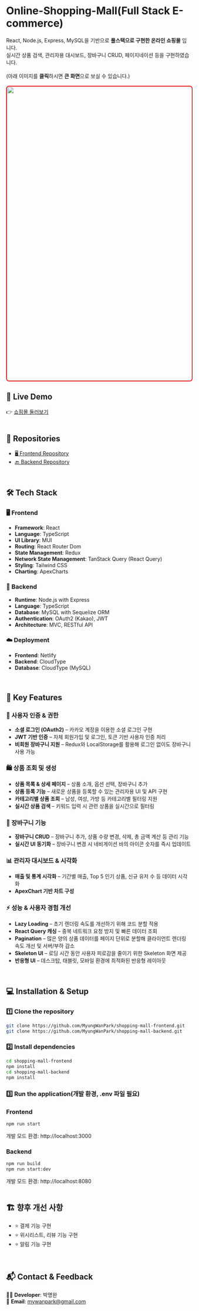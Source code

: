 # Online-Shopping-Mall(Full Stack E-commerce)

React, Node.js, Express, MySQL을 기반으로 **풀스택으로 구현한 온라인 쇼핑몰** 입니다. <br/>
실시간 상품 검색, 관리자용 대시보드, 장바구니 CRUD, 페이지네이션 등을 구현하였습니다. <br/>
<br/>
(아래 이미지를 **클릭**하시면 **큰 화면**으로 보실 수 있습니다.)<br/>
<br/>
<img src="https://github.com/user-attachments/assets/1b621014-112e-4b6c-852b-1bdf0dee9449" width="800" style="border: 2px solid red; border-radius: 8px;"/>

## 🔗 Live Demo <br/>
👉 [쇼핑몰 둘러보기](https://shoppingmall-myungwan.netlify.app/) <br/>
<br/>

## 📂 Repositories <br/>
- [🖥️ Frontend Repository](https://github.com/MyungWanPark/shopping-mall-frontend) <br/>
- [🔙 Backend Repository](https://github.com/MyungWanPark/shopping-mall-backend) <br/>
<br/>

## 🛠️ Tech Stack

### 🖥️ Frontend
- **Framework**: React
- **Language**: TypeScript
- **UI Library**: MUI
- **Routing**: React Router Dom
- **State Management**: Redux
- **Network State Management**: TanStack Query (React Query)
- **Styling**: Tailwind CSS
- **Charting**: ApexCharts

### 🧠 Backend
- **Runtime**: Node.js with Express
- **Language**: TypeScript
- **Database**: MySQL with Sequelize ORM
- **Authentication**: OAuth2 (Kakao), JWT
- **Architecture**: MVC, RESTful API

### ☁️ Deployment
- **Frontend**: Netlify
- **Backend**: CloudType
- **Database**: CloudType (MySQL)
<br/>

## 🚀 Key Features

### 👤 사용자 인증 & 권한
- **소셜 로그인 (OAuth2)** – 카카오 계정을 이용한 소셜 로그인 구현  
- **JWT 기반 인증** – 자체 회원가입 및 로그인, 토큰 기반 사용자 인증 처리  
- **비회원 장바구니 지원** – Redux와 LocalStorage를 활용해 로그인 없이도 장바구니 사용 가능  

### 🛍️ 상품 조회 및 생성
- **상품 목록 & 상세 페이지** – 상품 소개, 옵션 선택, 장바구니 추가  
- **상품 등록 기능** – 새로운 상품을 등록할 수 있는 관리자용 UI 및 API 구현  
- **카테고리별 상품 조회** – 남성, 여성, 가방 등 카테고리별 필터링 지원  
- **실시간 상품 검색** – 키워드 입력 시 관련 상품을 실시간으로 필터링  

### 🛒 장바구니 기능
- **장바구니 CRUD** – 장바구니 추가, 상품 수량 변경, 삭제, 총 금액 계산 등 관리 기능  
- **실시간 UI 동기화** – 장바구니 변경 시 네비게이션 바의 아이콘 숫자를 즉시 업데이트

### 📊 관리자 대시보드 & 시각화
- **매출 및 통계 시각화** – 기간별 매출, Top 5 인기 상품, 신규 유저 수 등 데이터 시각화  
- **ApexChart 기반 차트 구성**

### ⚡ 성능 & 사용자 경험 개선
- **Lazy Loading** – 초기 렌더링 속도를 개선하기 위해 코드 분할 적용  
- **React Query 캐싱** – 중복 네트워크 요청 방지 및 빠른 데이터 조회
- **Pagination** – 많은 양의 상품 데이터를 페이지 단위로 분할해 클라이언트 렌더링 속도 개선 및 서버/부하 감소  
- **Skeleton UI** – 로딩 시간 동안 사용자 피로감을 줄이기 위한 Skeleton 화면 제공  
- **반응형 UI** – 데스크탑, 태블릿, 모바일 환경에 최적화된 반응형 레이아웃  
<br/>


## 💻 Installation & Setup

### 1️⃣ Clone the repository

```bash
git clone https://github.com/MyungWanPark/shopping-mall-frontend.git
git clone https://github.com/MyungWanPark/shopping-mall-backend.git
```

### 2️⃣ Install dependencies
```bash
cd shopping-mall-frontend
npm install
cd shopping-mall-backend
npm install
```

### 3️⃣ Run the application(개발 환경, .env 파일 필요)

### Frontend
```bash
npm run start
```
개발 모드 환경: http://localhost:3000

### Backend
```bash
npm run build
npm run start:dev
```

개발 모드 환경: http://localhost:8080
<br/>
<br/>

## 🏗️ 향후 개선 사항
- ⭐ 결제 기능 구현
- ⭐ 위시리스트, 리뷰 기능 구현
- ⭐ 알림 기능 구현
<br/>

## 📬 Contact & Feedback
👨‍💻 **Developer**: 박명완 <br/>
📧 **Email**: mywanpark@gmail.com <br/>

